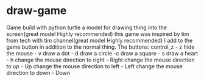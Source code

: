 # draw-game
Game build with python turtle a model for drawing thing into the screen(great model Highly recommended)
this game was inspired by tim from tech with tim channel(great model Highly recommended)
I add to the game button in addition to the normal thing.
The buttons:
control_z - z
hide the mouse - v
draw a dot - d
draw a circle -c
draw a square - s
draw a heart - h
change the mouse direction to right - Right
change the mouse direction to up - Up
change the mouse direction to left - Left
change the mouse direction to down - Down

